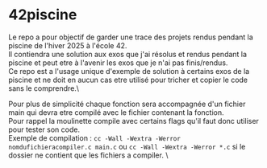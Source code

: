 # 42piscine
Le repo a pour objectif de garder une trace des projets rendus pendant la piscine de l'hiver 2025 à l'école 42.\
Il contiendra une solution aux exos que j'ai résolus et rendus pendant la piscine et peut etre à l'avenir les exos que je n'ai pas finis/rendus.\
Ce repo est a l'usage unique d'exemple de solution à certains exos de la piscine et ne doit en aucun cas etre utilisé pour tricher et copier le code sans le comprendre.\

Pour plus de simplicité chaque fonction sera accompagnée d'un fichier main qui devra etre compilé avec le fichier contenant la fonction.\
Pour rappel la moulinette compile avec certains flags qu'il faut donc utiliser pour tester son code.\
Exemple de compilation : ```cc -Wall -Wextra -Werror nomdufichieracompiler.c main.c``` ou ```cc -Wall -Wextra -Werror *.c``` si le dossier ne contient que les fichiers a compiler. \
